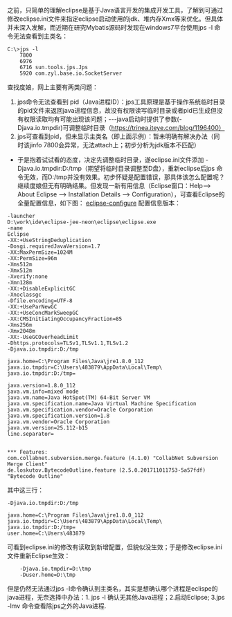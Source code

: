 之前，只简单的理解eclipse是基于Java语言开发的集成开发工具，了解到可通过修改eclipse.ini文件来指定eclipse启动使用的jdk、堆内存Xmx等来优化。但具体并未深入发解，而近期在研究Mybatis源码时发现在windows7平台使用jps -l 命令无法查看到主类名：
```language
C:\>jps -l
	7800
	6976
	6716 sun.tools.jps.Jps
	5920 com.zyl.base.io.SocketServer
```
查找度娘，网上主要有两类问题：
1. jps命令无法查看到 pid（Java进程ID）：jps工具原理是基于操作系统临时目录的pid文件来返回java进程信息，故没有权限读写临时目录或者pid已生成但没有权限读取均有可能出现该问题；---java启动时提供了参数(-Djava.io.tmpdir)可调整临时目录（https://trinea.iteye.com/blog/1196400）
2. jps可查看到pid，但未显示主类名（即上面示例）：暂未明确有解决办法（同时该jinfo 7800会异常，无法attach上；初步分析为jdk版本不匹配）

- 于是抱着试试看的态度，决定先调整临时目录，遂eclipse.ini文件添加 -Djava.io.tmpdir:D:/tmp（期望将临时目录调整至D盘），重新eclipse后jps 命令无效，而D:/tmp并没有效果。初步怀疑是配置错误，那具体该怎么配置呢？继续度娘但无有明确结果。但发现一新有用信息（Eclipse窗口：Help--> About Eclipse --> Installation Details --> Configuration），可查看Eclipse的全量配置信息，如下图：
[eclipse-configure](https://github.com/better-yulong/StudyNote-Resource/blob/master/StudyNote-Resource/tech/eclipse/eclipse-configure.PNG)
配置信息版本：
```language
-launcher
D:\work\ide\eclipse-jee-neon\eclipse\eclipse.exe
-name
Eclipse
-XX:+UseStringDeduplication
-Dosgi.requiredJavaVersion=1.7
-XX:MaxPermSize=1024M
-XX:PermSize=96m
-Xms512m
-Xmx512m
-Xverify:none
-Xmn128m
-XX:+DisableExplicitGC
-Xnoclassgc
-Dfile.encoding=UTF-8
-XX:+UseParNewGC
-XX:+UseConcMarkSweepGC
-XX:CMSInitiatingOccupancyFraction=85
-Xms256m
-Xmx2048m
-XX:-UseGCOverheadLimit
-Dhttps.protocols=TLSv1,TLSv1.1,TLSv1.2
-Djava.io.tmpdir:D:/tmp

java.home=C:\Program Files\Java\jre1.8.0_112
java.io.tmpdir=C:\Users\483879\AppData\Local\Temp\
java.io.tmpdir:D:/tmp=

java.version=1.8.0_112
java.vm.info=mixed mode
java.vm.name=Java HotSpot(TM) 64-Bit Server VM
java.vm.specification.name=Java Virtual Machine Specification
java.vm.specification.vendor=Oracle Corporation
java.vm.specification.version=1.8
java.vm.vendor=Oracle Corporation
java.vm.version=25.112-b15
line.separator=


*** Features:
com.collabnet.subversion.merge.feature (4.1.0) "CollabNet Subversion Merge Client"
de.loskutov.BytecodeOutline.feature (2.5.0.201711011753-5a57fdf) "Bytecode Outline"
```
其中这三行：
```language
-Djava.io.tmpdir:D:/tmp

java.home=C:\Program Files\Java\jre1.8.0_112
java.io.tmpdir=C:\Users\483879\AppData\Local\Temp\
java.io.tmpdir:D:/tmp=
user.home=C:\Users\483879
```
可看到eclipse.ini的修改有读取到新增配置，但貌似没生效；于是修改eclipse.ini文件重新Eclipse生效：
```language
	-Djava.io.tmpdir=D:\tmp
	-Duser.home=D:\tmp
```
但是仍然无法通过jps -l命令确认到主类名，其实是想确认哪个进程是eclispe的java进程，无奈选择中办法：1. jps -l 确认无其他Java进程；2.启动Eclipse; 3.jps -lmv 命令查看除jps之外的Java进程.


